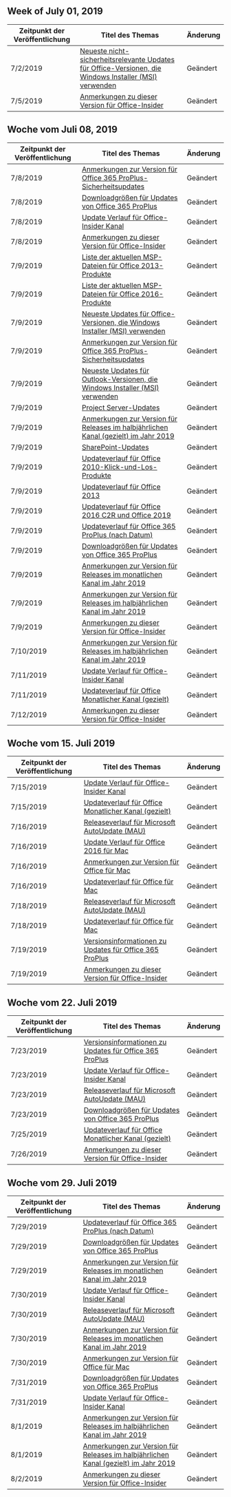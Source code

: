 <!-- This file is generated automatically each week. Changes made to this file will be overwritten.-->




## <a name="week-of-july-01-2019"></a>Week of July 01, 2019


| Zeitpunkt der Veröffentlichung |Titel des Themas | Änderung |
|------|------------|--------|
| 7/2/2019 | [Neueste nicht-sicherheitsrelevante Updates für Office-Versionen, die Windows Installer (MSI) verwenden](/OfficeUpdates/office-msi-non-security-updates) | Geändert |
| 7/5/2019 | [Anmerkungen zu dieser Version für Office-Insider](/OfficeUpdates/release-notes-office-insider) | Geändert |


## <a name="week-of-july-08-2019"></a>Woche vom Juli 08, 2019


| Zeitpunkt der Veröffentlichung |Titel des Themas | Änderung |
|------|------------|--------|
| 7/8/2019 | [Anmerkungen zur Version für Office 365 ProPlus-Sicherheitsupdates](/OfficeUpdates/office365-proplus-security-updates) | Geändert |
| 7/8/2019 | [Downloadgrößen für Updates von Office 365 ProPlus](/OfficeUpdates/download-sizes-office365-proplus-updates) | Geändert |
| 7/8/2019 | [Update Verlauf für Office-Insider Kanal](/OfficeUpdates/update-history-office-insider) | Geändert |
| 7/8/2019 | [Anmerkungen zu dieser Version für Office-Insider](/OfficeUpdates/release-notes-office-insider) | Geändert |
| 7/9/2019 | [Liste der aktuellen MSP-Dateien für Office 2013-Produkte](/OfficeUpdates/msp-files-office-2013) | Geändert |
| 7/9/2019 | [Liste der aktuellen MSP-Dateien für Office 2016-Produkte](/OfficeUpdates/msp-files-office-2016) | Geändert |
| 7/9/2019 | [Neueste Updates für Office-Versionen, die Windows Installer (MSI) verwenden](/OfficeUpdates/office-updates-msi) | Geändert |
| 7/9/2019 | [Anmerkungen zur Version für Office 365 ProPlus-Sicherheitsupdates](/OfficeUpdates/office365-proplus-security-updates) | Geändert |
| 7/9/2019 | [Neueste Updates für Outlook-Versionen, die Windows Installer (MSI) verwenden](/OfficeUpdates/outlook-updates-msi) | Geändert |
| 7/9/2019 | [Project Server-Updates](/OfficeUpdates/project-server-updates) | Geändert |
| 7/9/2019 | [Anmerkungen zur Version für Releases im halbjährlichen Kanal (gezielt) im Jahr 2019](/OfficeUpdates/semi-annual-channel-targeted-2019) | Geändert |
| 7/9/2019 | [SharePoint-Updates](/OfficeUpdates/sharepoint-updates) | Geändert |
| 7/9/2019 | [Updateverlauf für Office 2010-Klick-und-Los-Produkte](/OfficeUpdates/update-history-office-2010-click-to-run) | Geändert |
| 7/9/2019 | [Updateverlauf für Office 2013](/OfficeUpdates/update-history-office-2013) | Geändert |
| 7/9/2019 | [Updateverlauf für Office 2016 C2R und Office 2019](/OfficeUpdates/update-history-office-2019) | Geändert |
| 7/9/2019 | [Updateverlauf für Office 365 ProPlus (nach Datum)](/OfficeUpdates/update-history-office365-proplus-by-date) | Geändert |
| 7/9/2019 | [Downloadgrößen für Updates von Office 365 ProPlus](/OfficeUpdates/download-sizes-office365-proplus-updates) | Geändert |
| 7/9/2019 | [Anmerkungen zur Version für Releases im monatlichen Kanal im Jahr 2019](/OfficeUpdates/monthly-channel-2019) | Geändert |
| 7/9/2019 | [Anmerkungen zur Version für Releases im halbjährlichen Kanal im Jahr 2019](/OfficeUpdates/semi-annual-channel-2019) | Geändert |
| 7/9/2019 | [Anmerkungen zu dieser Version für Office-Insider](/OfficeUpdates/release-notes-office-insider) | Geändert |
| 7/10/2019 | [Anmerkungen zur Version für Releases im halbjährlichen Kanal im Jahr 2019](/OfficeUpdates/semi-annual-channel-2019) | Geändert |
| 7/11/2019 | [Update Verlauf für Office-Insider Kanal](/OfficeUpdates/update-history-office-insider) | Geändert |
| 7/11/2019 | [Updateverlauf für Office Monatlicher Kanal (gezielt)](/OfficeUpdates/update-history-monthly-channel-targeted) | Geändert |
| 7/12/2019 | [Anmerkungen zu dieser Version für Office-Insider](/OfficeUpdates/release-notes-office-insider) | Geändert |


## <a name="week-of-july-15-2019"></a>Woche vom 15. Juli 2019


| Zeitpunkt der Veröffentlichung |Titel des Themas | Änderung |
|------|------------|--------|
| 7/15/2019 | [Update Verlauf für Office-Insider Kanal](/OfficeUpdates/update-history-office-insider) | Geändert |
| 7/15/2019 | [Updateverlauf für Office Monatlicher Kanal (gezielt)](/OfficeUpdates/update-history-monthly-channel-targeted) | Geändert |
| 7/16/2019 | [Releaseverlauf für Microsoft AutoUpdate (MAU)](/OfficeUpdates/release-history-microsoft-autoupdate) | Geändert |
| 7/16/2019 | [Update Verlauf für Office 2016 für Mac](/OfficeUpdates/release-notes-office-2016-mac) | Geändert |
| 7/16/2019 | [Anmerkungen zur Version für Office für Mac](/OfficeUpdates/release-notes-office-for-mac) | Geändert |
| 7/16/2019 | [Updateverlauf für Office für Mac](/OfficeUpdates/update-history-office-for-mac) | Geändert |
| 7/18/2019 | [Releaseverlauf für Microsoft AutoUpdate (MAU)](/OfficeUpdates/release-history-microsoft-autoupdate) | Geändert |
| 7/18/2019 | [Updateverlauf für Office für Mac](/OfficeUpdates/update-history-office-for-mac) | Geändert |
| 7/19/2019 | [Versionsinformationen zu Updates für Office 365 ProPlus](/OfficeUpdates/release-notes-office365-proplus) | Geändert |
| 7/19/2019 | [Anmerkungen zu dieser Version für Office-Insider](/OfficeUpdates/release-notes-office-insider) | Geändert |


## <a name="week-of-july-22-2019"></a>Woche vom 22. Juli 2019


| Zeitpunkt der Veröffentlichung |Titel des Themas | Änderung |
|------|------------|--------|
| 7/23/2019 | [Versionsinformationen zu Updates für Office 365 ProPlus](/OfficeUpdates/release-notes-office365-proplus) | Geändert |
| 7/23/2019 | [Update Verlauf für Office-Insider Kanal](/OfficeUpdates/update-history-office-insider) | Geändert |
| 7/23/2019 | [Releaseverlauf für Microsoft AutoUpdate (MAU)](/OfficeUpdates/release-history-microsoft-autoupdate) | Geändert |
| 7/23/2019 | [Downloadgrößen für Updates von Office 365 ProPlus](/OfficeUpdates/download-sizes-office365-proplus-updates) | Geändert |
| 7/25/2019 | [Updateverlauf für Office Monatlicher Kanal (gezielt)](/OfficeUpdates/update-history-monthly-channel-targeted) | Geändert |
| 7/26/2019 | [Anmerkungen zu dieser Version für Office-Insider](/OfficeUpdates/release-notes-office-insider) | Geändert |


## <a name="week-of-july-29-2019"></a>Woche vom 29. Juli 2019


| Zeitpunkt der Veröffentlichung |Titel des Themas | Änderung |
|------|------------|--------|
| 7/29/2019 | [Updateverlauf für Office 365 ProPlus (nach Datum)](/OfficeUpdates/update-history-office365-proplus-by-date) | Geändert |
| 7/29/2019 | [Downloadgrößen für Updates von Office 365 ProPlus](/OfficeUpdates/download-sizes-office365-proplus-updates) | Geändert |
| 7/29/2019 | [Anmerkungen zur Version für Releases im monatlichen Kanal im Jahr 2019](/OfficeUpdates/monthly-channel-2019) | Geändert |
| 7/30/2019 | [Update Verlauf für Office-Insider Kanal](/OfficeUpdates/update-history-office-insider) | Geändert |
| 7/30/2019 | [Releaseverlauf für Microsoft AutoUpdate (MAU)](/OfficeUpdates/release-history-microsoft-autoupdate) | Geändert |
| 7/30/2019 | [Anmerkungen zur Version für Releases im monatlichen Kanal im Jahr 2019](/OfficeUpdates/monthly-channel-2019) | Geändert |
| 7/30/2019 | [Anmerkungen zur Version für Office für Mac](/OfficeUpdates/release-notes-office-for-mac) | Geändert |
| 7/31/2019 | [Downloadgrößen für Updates von Office 365 ProPlus](/OfficeUpdates/download-sizes-office365-proplus-updates) | Geändert |
| 7/31/2019 | [Update Verlauf für Office-Insider Kanal](/OfficeUpdates/update-history-office-insider) | Geändert |
| 8/1/2019 | [Anmerkungen zur Version für Releases im halbjährlichen Kanal im Jahr 2019](/OfficeUpdates/semi-annual-channel-2019) | Geändert |
| 8/1/2019 | [Anmerkungen zur Version für Releases im halbjährlichen Kanal (gezielt) im Jahr 2019](/OfficeUpdates/semi-annual-channel-targeted-2019) | Geändert |
| 8/2/2019 | [Anmerkungen zu dieser Version für Office-Insider](/OfficeUpdates/release-notes-office-insider) | Geändert |
